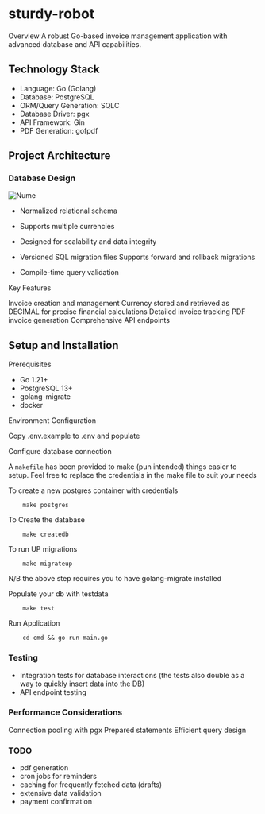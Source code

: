 # sturdy-robot

Overview
A robust Go-based invoice management application with advanced database and API capabilities.

## Technology Stack

- Language: Go (Golang)
- Database: PostgreSQL
- ORM/Query Generation: SQLC
- Database Driver: pgx
- API Framework: Gin
- PDF Generation: gofpdf

## Project Architecture

### Database Design
![Nume](https://github.com/user-attachments/assets/421a4038-83a0-4829-a7f8-1573c2e98301)



- Normalized relational schema
- Supports multiple currencies
- Designed for scalability and data integrity

- Versioned SQL migration files
  Supports forward and rollback migrations
- Compile-time query validation

Key Features

Invoice creation and management
Currency stored and retrieved as DECIMAL for precise financial calculations
Detailed invoice tracking
PDF invoice generation
Comprehensive API endpoints


## Setup and Installation
Prerequisites

- Go 1.21+
- PostgreSQL 13+
- golang-migrate
- docker 


Environment Configuration

Copy .env.example to .env and populate

Configure database connection

A `makefile` has been provided to make (pun intended) things easier to setup. 
Feel free to replace the credentials in the make file to suit your needs

To create a new postgres container with credentials
```shell
    make postgres
```


To Create the database
```shell
    make createdb
```

To run UP migrations
```shell
    make migrateup
```
N/B the above step requires you to have golang-migrate installed

Populate your db with testdata
```shell
    make test
```
Run Application
```shell
    cd cmd && go run main.go
```

### Testing

- Integration tests for database interactions (the tests also double as a way to quickly insert data into the DB)
- API endpoint testing


### Performance Considerations

Connection pooling with pgx
Prepared statements
Efficient query design

### TODO
- pdf generation
- cron jobs for reminders
- caching for frequently fetched data (drafts)
- extensive data validation
- payment confirmation